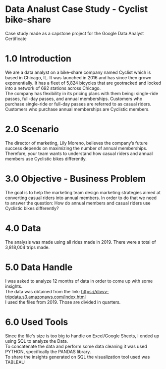 # Data Analust Case Study - Cyclist bike-share 

Case study made as a capstone project for the Google Data Analyst Certificate

# 1.0 Introduction

We are a data analyst on a bike-share company named Cyclist which is based in Chicago, IL. It was launched in 2016 and has since then grown exponentially. It has a fleet of 5,824 bicycles that are geotracked and locked into a network of 692 stations across Chicago.  
The company has flexibility in its pricing plans with them being: single-ride passes, full-day passes, and annual memberships. Customers who purchase single-ride or full-day passes are referred to as casual riders. Customers who purchase annual memberships are Cyclistic members. 

# 2.0 Scenario

The director of marketing, Lily Moreno, believes the company’s future success depends on maximizing the number of annual memberships. Therefore, your team wants to understand how casual riders and annual members use Cyclistic bikes differently.

# 3.0 Objective - Business Problem

The goal is to help the marketing team design marketing strategies aimed at converting casual riders into annual members. In order to do that we need to answer the question: 
How do annual members and casual riders use Cyclistic bikes differently?

# 4.0 Data

The analysis was made using all rides made in 2019. There were a total of 3,818,004 trips made.

# 5.0 Data Handle

I was asked to analyze 12 months of data in order to come up with some insights.  
The data was obtained from the link: https://divvy-tripdata.s3.amazonaws.com/index.html  
I used the files from 2019. Those are divided in quarters.

# 6.0 Used Tools

Since the file's size is too big to handle on Excel/Google Sheets, I ended up using SQL to analyze the Data.  
To concatenate the data and perform some data cleaning it was used PYTHON, specifically the PANDAS library.  
To share the insights generated on SQL the visualization tool used was TABLEAU

